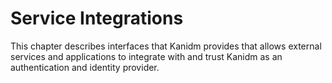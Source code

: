 # Service Integrations

This chapter describes interfaces that Kanidm provides that allows external services and applications to integrate with
and trust Kanidm as an authentication and identity provider.
